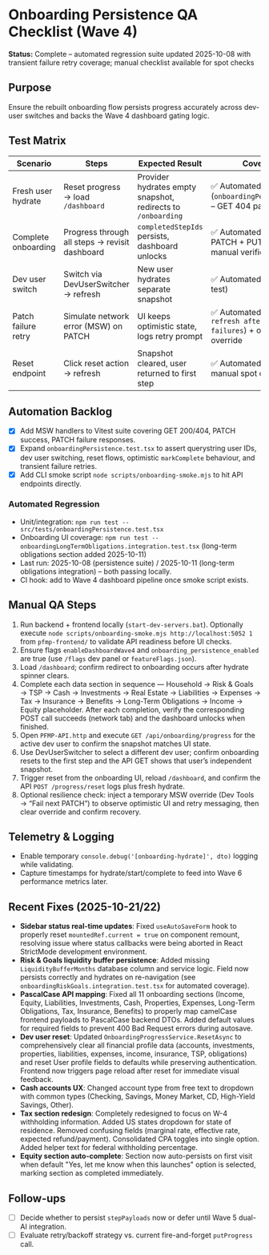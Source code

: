 # Onboarding Persistence QA Checklist (Wave 4)

**Status:** Complete – automated regression suite updated 2025-10-08 with transient failure retry coverage; manual checklist available for spot checks

## Purpose
Ensure the rebuilt onboarding flow persists progress accurately across dev-user switches and backs the Wave 4 dashboard gating logic.

## Test Matrix
| Scenario | Steps | Expected Result | Coverage Notes |
|----------|-------|-----------------|----------------|
| Fresh user hydrate | Reset progress → load `/dashboard` | Provider hydrates empty snapshot, redirects to `/onboarding` | ✅ Automated (`onboardingPersistence.test.tsx` – GET 404 path) |
| Complete onboarding | Progress through all steps → revisit dashboard | `completedStepIds` persists, dashboard unlocks | ✅ Automated (debounced PATCH + PUT assertions) + manual verification below |
| Dev user switch | Switch via DevUserSwitcher → refresh | New user hydrates separate snapshot | ✅ Automated (dev user swap test) |
| Patch failure retry | Simulate network error (MSW) on PATCH | UI keeps optimistic state, logs retry prompt | ✅ Automated (`supports manual refresh after transient fetch failures`) + optional manual override |
| Reset endpoint | Click reset action → refresh | Snapshot cleared, user returned to first step | ✅ Automated (reset test) + manual spot check |

## Automation Backlog
- [x] Add MSW handlers to Vitest suite covering GET 200/404, PATCH success, PATCH failure responses.
- [x] Expand `onboardingPersistence.test.tsx` to assert querystring user IDs, dev user switching, reset flows, optimistic `markComplete` behaviour, and transient failure retries.
- [x] Add CLI smoke script `node scripts/onboarding-smoke.mjs` to hit API endpoints directly.

### Automated Regression

- Unit/integration: `npm run test -- src/tests/onboardingPersistence.test.tsx`
- Onboarding UI coverage: `npm run test -- onboardingLongTermObligations.integration.test.tsx` (long-term obligations section added 2025-10-11)
- Last run: 2025-10-08 (persistence suite) / 2025-10-11 (long-term obligations integration) – both passing locally.
- CI hook: add to Wave 4 dashboard pipeline once smoke script exists.

## Manual QA Steps
1. Run backend + frontend locally (`start-dev-servers.bat`). Optionally execute `node scripts/onboarding-smoke.mjs http://localhost:5052 1` from `pfmp-frontend/` to validate API readiness before UI checks.
2. Ensure flags `enableDashboardWave4` and `onboarding_persistence_enabled` are true (use `/flags` dev panel or `featureFlags.json`).
3. Load `/dashboard`; confirm redirect to onboarding occurs after hydrate spinner clears.
4. Complete each data section in sequence — Household → Risk & Goals → TSP → Cash → Investments → Real Estate → Liabilities → Expenses → Tax → Insurance → Benefits → Long-Term Obligations → Income → Equity placeholder. After each completion, verify the corresponding POST call succeeds (network tab) and the dashboard unlocks when finished.
5. Open `PFMP-API.http` and execute `GET /api/onboarding/progress` for the active dev user to confirm the snapshot matches UI state.
6. Use DevUserSwitcher to select a different dev user; confirm onboarding resets to the first step and the API GET shows that user’s independent snapshot.
7. Trigger reset from the onboarding UI, reload `/dashboard`, and confirm the API `POST /progress/reset` logs plus fresh hydrate.
8. Optional resilience check: inject a temporary MSW override (Dev Tools → “Fail next PATCH”) to observe optimistic UI and retry messaging, then clear override and confirm recovery.

## Telemetry & Logging
- Enable temporary `console.debug('[onboarding-hydrate]', dto)` logging while validating.
- Capture timestamps for hydrate/start/complete to feed into Wave 6 performance metrics later.

## Recent Fixes (2025-10-21/22)
- **Sidebar status real-time updates**: Fixed `useAutoSaveForm` hook to properly reset `mountedRef.current = true` on component remount, resolving issue where status callbacks were being aborted in React StrictMode development environment.
- **Risk & Goals liquidity buffer persistence**: Added missing `LiquidityBufferMonths` database column and service logic. Field now persists correctly and hydrates on re-navigation (see `onboardingRiskGoals.integration.test.tsx` for automated coverage).
- **PascalCase API mapping**: Fixed all 11 onboarding sections (Income, Equity, Liabilities, Investments, Cash, Properties, Expenses, Long-Term Obligations, Tax, Insurance, Benefits) to properly map camelCase frontend payloads to PascalCase backend DTOs. Added default values for required fields to prevent 400 Bad Request errors during autosave.
- **Dev user reset**: Updated `OnboardingProgressService.ResetAsync` to comprehensively clear all financial profile data (accounts, investments, properties, liabilities, expenses, income, insurance, TSP, obligations) and reset User profile fields to defaults while preserving authentication. Frontend now triggers page reload after reset for immediate visual feedback.
- **Cash accounts UX**: Changed account type from free text to dropdown with common types (Checking, Savings, Money Market, CD, High-Yield Savings, Other).
- **Tax section redesign**: Completely redesigned to focus on W-4 withholding information. Added US states dropdown for state of residence. Removed confusing fields (marginal rate, effective rate, expected refund/payment). Consolidated CPA toggles into single option. Added helper text for federal withholding percentage.
- **Equity section auto-complete**: Section now auto-persists on first visit when default "Yes, let me know when this launches" option is selected, marking section as completed immediately.

## Follow-ups
- [ ] Decide whether to persist `stepPayloads` now or defer until Wave 5 dual-AI integration.
- [ ] Evaluate retry/backoff strategy vs. current fire-and-forget `putProgress` call.
